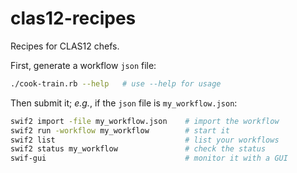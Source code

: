 # clas12-recipes

Recipes for CLAS12 chefs.

First, generate a workflow `json` file:
```bash
./cook-train.rb --help   # use --help for usage
```

Then submit it; _e.g._, if the `json` file is `my_workflow.json`:
```bash
swif2 import -file my_workflow.json    # import the workflow
swif2 run -workflow my_workflow        # start it
swif2 list                             # list your workflows
swif2 status my_workflow               # check the status
swif-gui                               # monitor it with a GUI
```
